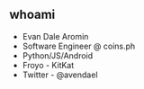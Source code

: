 ##  whoami

* Evan Dale Aromin
* Software Engineer @ coins.ph
* Python/JS/Android
* Froyo - KitKat
* Twitter - @avendael
